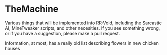 # TheMachine
Various things that will be implemented into RR:Void, including the Sarcastic AI, MineTweaker scripts, and other necesities. If you see something wrong, or if you have a suggestion, please make a pull request.

Information, at most, has a really old list describing flowers in new chicken houses
